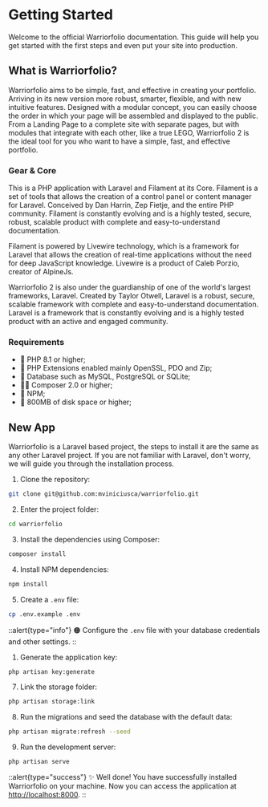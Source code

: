 # Getting Started

Welcome to the official Warriorfolio documentation. This guide will help you get started with the first steps and even put your site into production.

## What is Warriorfolio?

Warriorfolio aims to be simple, fast, and effective in creating your portfolio. Arriving in its new version more robust, smarter, flexible, and with new intuitive features. Designed with a modular concept, you can easily choose the order in which your page will be assembled and displayed to the public. From a Landing Page to a complete site with separate pages, but with modules that integrate with each other, like a true LEGO, Warriorfolio 2 is the ideal tool for you who want to have a simple, fast, and effective portfolio.

### Gear & Core
This is a PHP application with Laravel and Filament at its Core. Filament is a set of tools that allows the creation of a control panel or content manager for Laravel. Conceived by Dan Harrin, Zep Fietje, and the entire PHP community. Filament is constantly evolving and is a highly tested, secure, robust, scalable product with complete and easy-to-understand documentation.

Filament is powered by Livewire technology, which is a framework for Laravel that allows the creation of real-time applications without the need for deep JavaScript knowledge. Livewire is a product of Caleb Porzio, creator of AlpineJs.

Warriorfolio 2 is also under the guardianship of one of the world's largest frameworks, Laravel. Created by Taylor Otwell, Laravel is a robust, secure, scalable framework with complete and easy-to-understand documentation. Laravel is a framework that is constantly evolving and is a highly tested product with an active and engaged community.

### Requirements

- 🐘 PHP 8.1 or higher;
- 🧪 PHP Extensions enabled mainly OpenSSL, PDO and Zip;
- 💾 Database such as MySQL, PostgreSQL or SQLite;
- 🤵🏻 Composer 2.0 or higher;
- 🌱 NPM;
- 💎 800MB of disk space or higher;

## New App

Warriorfolio is a Laravel based project, the steps to install it are the same as any other Laravel project. If you are not familiar with Laravel, don't worry, we will guide you through the installation process.

1. Clone the repository:

```bash [git]
git clone git@github.com:mviniciusca/warriorfolio.git
```

2. Enter the project folder:

```bash
cd warriorfolio
```

3. Install the dependencies using Composer:

```bash [composer]
composer install
```
4. Install NPM dependencies:

```bash [npm]
npm install
```

5. Create a `.env` file:

```bash
cp .env.example .env
```
::alert{type="info"}
🟠 Configure the `.env` file with your database credentials and other settings.
::

1. Generate the application key:

```bash
php artisan key:generate
```

7. Link the storage folder:

```bash
php artisan storage:link
```

8. Run the migrations and seed the database with the default data:

```bash
php artisan migrate:refresh --seed

```

9. Run the development server:

```bash
php artisan serve
```

::alert{type="success"}
✨ Well done! You have successfully installed Warriorfolio on your machine. Now you can access the application at [http://localhost:8000](http://localhost:8000).
::
